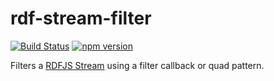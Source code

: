 # rdf-stream-filter

[![Build Status](https://travis-ci.org/rdf-ext/rdf-stream-filter.svg?branch=master)](https://travis-ci.org/rdf-ext/rdf-stream-filter)
[![npm version](https://badge.fury.io/js/rdf-stream-filter.svg)](https://badge.fury.io/js/rdf-stream-filter)

Filters a [RDFJS Stream](https://github.com/rdfjs/representation-task-force/) using a filter callback or quad pattern.
